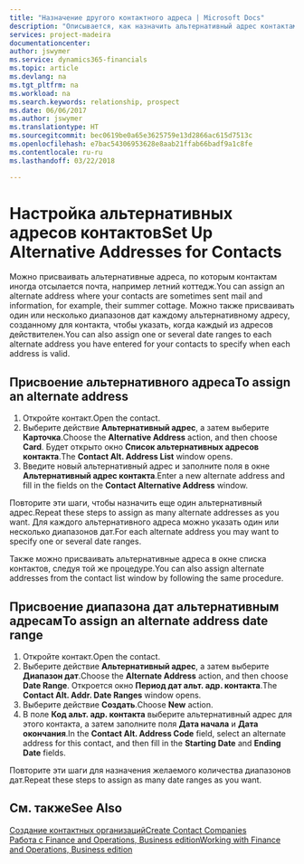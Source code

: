 ```yaml
---
title: "Назначение другого контактного адреса | Microsoft Docs"
description: "Описывается, как назначить альтернативный адрес контактам или потенциальным клиентам, на который периодически отправлять информацию."
services: project-madeira
documentationcenter: 
author: jswymer
ms.service: dynamics365-financials
ms.topic: article
ms.devlang: na
ms.tgt_pltfrm: na
ms.workload: na
ms.search.keywords: relationship, prospect
ms.date: 06/06/2017
ms.author: jswymer
ms.translationtype: HT
ms.sourcegitcommit: bec0619be0a65e3625759e13d2866ac615d7513c
ms.openlocfilehash: e7bac54306953628e8aab21ffab66badf9a1c8fe
ms.contentlocale: ru-ru
ms.lasthandoff: 03/22/2018

---
```

# <a name="set-up-alternative-addresses-for-contacts"></a><span data-ttu-id="04853-103">Настройка альтернативных адресов контактов</span><span class="sxs-lookup"><span data-stu-id="04853-103">Set Up Alternative Addresses for Contacts</span></span>
<span data-ttu-id="04853-104">Можно присваивать альтернативные адреса, по которым контактам иногда отсылается почта, например летний коттедж.</span><span class="sxs-lookup"><span data-stu-id="04853-104">You can assign an alternate address where your contacts are sometimes sent mail and information, for example, their summer cottage.</span></span> <span data-ttu-id="04853-105">Можно также присваивать один или несколько диапазонов дат каждому альтернативному адресу, созданному для контакта, чтобы указать, когда каждый из адресов действителен.</span><span class="sxs-lookup"><span data-stu-id="04853-105">You can also assign one or several date ranges to each alternate address you have entered for your contacts to specify when each address is valid.</span></span>

## <a name="to-assign-an-alternate-address"></a><span data-ttu-id="04853-106">Присвоение альтернативного адреса</span><span class="sxs-lookup"><span data-stu-id="04853-106">To assign an alternate address</span></span>
1. <span data-ttu-id="04853-107">Откройте контакт.</span><span class="sxs-lookup"><span data-stu-id="04853-107">Open the contact.</span></span>
2. <span data-ttu-id="04853-108">Выберите действие **Альтернативный адрес**, а затем выберите **Карточка**.</span><span class="sxs-lookup"><span data-stu-id="04853-108">Choose the **Alternative Address** action, and then choose **Card**.</span></span> <span data-ttu-id="04853-109">Будет открыто окно **Список альтернативных адресов контакта**.</span><span class="sxs-lookup"><span data-stu-id="04853-109">The **Contact Alt. Address List** window opens.</span></span>
3. <span data-ttu-id="04853-110">Введите новый альтернативный адрес и заполните поля в окне **Альтернативный адрес контакта**.</span><span class="sxs-lookup"><span data-stu-id="04853-110">Enter a new alternate address and fill in the fields on the **Contact Alternative Address** window.</span></span>

<span data-ttu-id="04853-111">Повторите эти шаги, чтобы назначить еще один альтернативный адрес.</span><span class="sxs-lookup"><span data-stu-id="04853-111">Repeat these steps to assign as many alternate addresses as you want.</span></span> <span data-ttu-id="04853-112">Для каждого альтернативного адреса можно указать один или несколько диапазонов дат.</span><span class="sxs-lookup"><span data-stu-id="04853-112">For each alternate address you may want to specify one or several date ranges.</span></span>

<span data-ttu-id="04853-113">Также можно присваивать альтернативные адреса в окне списка контактов, следуя той же процедуре.</span><span class="sxs-lookup"><span data-stu-id="04853-113">You can also assign alternate addresses from the contact list window by following the same procedure.</span></span>

## <a name="to-assign-an-alternate-address-date-range"></a><span data-ttu-id="04853-114">Присвоение диапазона дат альтернативным адресам</span><span class="sxs-lookup"><span data-stu-id="04853-114">To assign an alternate address date range</span></span>
1. <span data-ttu-id="04853-115">Откройте контакт.</span><span class="sxs-lookup"><span data-stu-id="04853-115">Open the contact.</span></span>
2. <span data-ttu-id="04853-116">Выберите действие **Альтернативный адрес**, а затем выберите **Диапазон дат**.</span><span class="sxs-lookup"><span data-stu-id="04853-116">Choose the **Alternate Address** action, and then choose **Date Range**.</span></span> <span data-ttu-id="04853-117">Откроется окно **Период дат альт. адр. контакта**.</span><span class="sxs-lookup"><span data-stu-id="04853-117">The **Contact Alt. Addr. Date Ranges** window opens.</span></span>
3. <span data-ttu-id="04853-118">Выберите действие **Создать**.</span><span class="sxs-lookup"><span data-stu-id="04853-118">Choose **New** action.</span></span>
4. <span data-ttu-id="04853-119">В поле **Код альт. адр. контакта** выберите альтернативный адрес для этого контакта, а затем заполните поля **Дата начала** и **Дата окончания**.</span><span class="sxs-lookup"><span data-stu-id="04853-119">In the **Contact Alt. Address Code** field, select an alternate address for this contact, and then fill in the **Starting Date** and **Ending Date** fields.</span></span>

<span data-ttu-id="04853-120">Повторите эти шаги для назначения желаемого количества диапазонов дат.</span><span class="sxs-lookup"><span data-stu-id="04853-120">Repeat these steps to assign as many date ranges as you want.</span></span>

## <a name="see-also"></a><span data-ttu-id="04853-121">См. также</span><span class="sxs-lookup"><span data-stu-id="04853-121">See Also</span></span>
[<span data-ttu-id="04853-122">Создание контактных организаций</span><span class="sxs-lookup"><span data-stu-id="04853-122">Create Contact Companies</span></span>](marketing-create-contact-companies.md)  
[<span data-ttu-id="04853-123">Работа с Finance and Operations, Business edition</span><span class="sxs-lookup"><span data-stu-id="04853-123">Working with Finance and Operations, Business edition</span></span>](ui-work-product.md)


